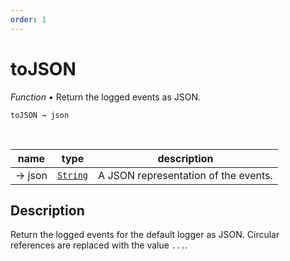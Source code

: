 ```yaml
---
order: 1
---
```

# toJSON

_Function_ &bull; Return the logged events as JSON.

<pre><code>toJSON &rarr; json</code></pre>
<br>

| name | type | description |
|------|------|-------------|
|&rarr; json|[`String`][String]|A JSON representation of the events.|


## Description

Return the logged events for the default logger as JSON. Circular references are replaced with the value `...`.


[String]: https://developer.mozilla.org/en-US/docs/Web/JavaScript/Reference/Global_Objects/String